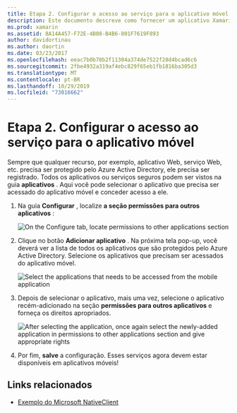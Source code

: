 ```yaml
---
title: Etapa 2. Configurar o acesso ao serviço para o aplicativo móvel
description: Este documento descreve como fornecer um aplicativo Xamarin com acesso a um aplicativo do Azure protegido por Azure Active Directory.
ms.prod: xamarin
ms.assetid: 8A14A457-F72E-4B08-B4B6-801F7619F893
author: davidortinau
ms.author: daortin
ms.date: 03/23/2017
ms.openlocfilehash: eeac7b0b70b2f11304a374de7522f28d4bcad6c6
ms.sourcegitcommit: 2fbe4932a319af4ebc829f65eb1fb1816ba305d3
ms.translationtype: MT
ms.contentlocale: pt-BR
ms.lasthandoff: 10/29/2019
ms.locfileid: "73016662"
---
```

# <a name="step-2-configure-service-access-for-mobile-application"></a>Etapa 2. Configurar o acesso ao serviço para o aplicativo móvel

Sempre que qualquer recurso, por exemplo, aplicativo Web, serviço Web, etc. precisa ser protegido pelo Azure Active Directory, ele precisa ser registrado. Todos os aplicativos ou serviços seguros podem ser vistos na guia **aplicativos** . Aqui você pode selecionar o aplicativo que precisa ser acessado do aplicativo móvel e conceder acesso a ele.

1. Na guia **Configurar** , localize **a seção permissões para outros aplicativos** :

   ![](configure-images/2.1-configure.png "On the Configure tab, locate permissions to other applications section")

2. Clique no botão **Adicionar aplicativo** . Na próxima tela pop-up, você deverá ver a lista de todos os aplicativos que são protegidos pelo Azure Active Directory. Selecione os aplicativos que precisam ser acessados do aplicativo móvel.

   ![](configure-images/2.2-add-application.png "Select the applications that needs to be accessed from the mobile application")

3. Depois de selecionar o aplicativo, mais uma vez, selecione o aplicativo recém-adicionado na seção **permissões para outros aplicativos** e forneça os direitos apropriados.

   ![](configure-images/2.3-permissions.png "After selecting the application, once again select the newly-added application in permissions to other   applications section and give appropriate rights")

4. Por fim, **salve** a configuração. Esses serviços agora devem estar disponíveis em aplicativos móveis!

## <a name="related-links"></a>Links relacionados

- [Exemplo do Microsoft NativeClient](https://github.com/AzureADSamples/NativeClient-MultiTarget-DotNet)
